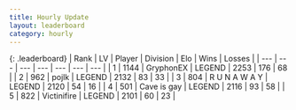 ```yaml
---
title: Hourly Update
layout: leaderboard
category: hourly
---
```


{: .leaderboard}
| Rank | LV | Player | Division | Elo | Wins | Losses |
| --- | --- | --- | --- | --- | --- | --- |
| <span data-change="0">1</span> | 1144 | <span title="ID: 315148">GryphonEX</span> | LEGEND | <span data-change="6">2253</span> | <span data-change="1">176</span> | <span data-change="0">68</span> |
| <span data-change="1">2</span> | 962 | <span title="ID: 4783">pojlk</span> | LEGEND | <span data-change="0">2132</span> | <span data-change="0">83</span> | <span data-change="0">33</span> |
| <span data-change="-1">3</span> | 804 | <span title="ID: 66144">R U N A W A Y</span> | LEGEND | <span data-change="-23">2120</span> | <span data-change="3">54</span> | <span data-change="4">16</span> |
| <span data-change="0">4</span> | 501 | <span title="ID: 382502">Cave is gay</span> | LEGEND | <span data-change="0">2116</span> | <span data-change="0">93</span> | <span data-change="0">58</span> |
| <span data-change="0">5</span> | 822 | <span title="ID: 112242">Victinifire</span> | LEGEND | <span data-change="0">2101</span> | <span data-change="0">60</span> | <span data-change="0">23</span> |